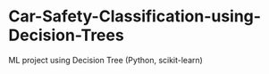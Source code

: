 # Car-Safety-Classification-using-Decision-Trees
ML project using Decision Tree  (Python, scikit-learn)
